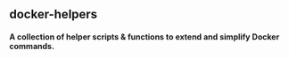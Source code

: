 ## docker-helpers
#### A collection of helper scripts & functions to extend and simplify Docker commands.
